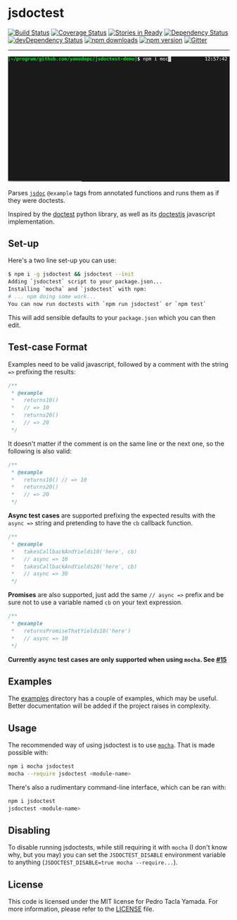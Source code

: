 jsdoctest
=========
[![Build Status](https://travis-ci.org/yamadapc/jsdoctest.svg)](https://travis-ci.org/yamadapc/jsdoctest)
[![Coverage Status](https://coveralls.io/repos/yamadapc/jsdoctest/badge.png)](https://coveralls.io/r/yamadapc/jsdoctest)
[![Stories in Ready](https://badge.waffle.io/yamadapc/jsdoctest.svg?label=ready&title=Ready)](http://waffle.io/yamadapc/jsdoctest)
[![Dependency Status](https://david-dm.org/yamadapc/jsdoctest.svg)](https://david-dm.org/yamadapc/jsdoctest)
[![devDependency Status](https://david-dm.org/yamadapc/jsdoctest/dev-status.svg)](https://david-dm.org/yamadapc/jsdoctest#info=devDependencies)
[![npm downloads](http://img.shields.io/npm/dm/jsdoctest.svg)](https://www.npmjs.org/package/jsdoctest)
[![npm version](http://img.shields.io/npm/v/jsdoctest.svg)](https://www.npmjs.org/package/jsdoctest)
[![Gitter](https://badges.gitter.im/Join%20Chat.svg)](https://gitter.im/yamadapc/jsdoctest?utm_source=badge&utm_medium=badge&utm_campaign=pr-badge)
- - -
![demo](/jsdoctest-demo.gif)

Parses [`jsdoc`](http://usejsdoc.org/) `@example` tags from annotated functions
and runs them as if they were doctests.

Inspired by the [doctest](https://docs.python.org/2/library/doctest.html) python
library, as well as its [doctestjs](http://doctestjs.org) javascript
implementation.

## Set-up
Here's a two line set-up you can use:
```bash
$ npm i -g jsdoctest && jsdoctest --init
Adding `jsdoctest` script to your package.json...
Installing `mocha` and `jsdoctest` with npm:
# ... npm doing some work...
You can now run doctests with `npm run jsdoctest` or `npm test`
```
This will add sensible defaults to your `package.json` which you can then edit.

## Test-case Format
Examples need to be valid javascript, followed by a comment with the string
` => ` prefixing the results:
```javascript
/**
 * @example
 *   returns10()
 *   // => 10
 *   returns20()
 *   // => 20
 */
```

It doesn't matter if the comment is on the same line or the next one, so the
following is also valid:
```javascript
/**
 * @example
 *   returns10() // => 10
 *   returns20()
 *   // => 20
 */
```

**Async test cases** are supported prefixing the expected results with the
` async => ` string and pretending to have the `cb` callback function.
```javascript
/**
 * @example
 *   takesCallbackAndYields10('here', cb)
 *   // async => 10
 *   takesCallbackAndYields20('here', cb)
 *   // async => 30
 */
```

**Promises** are also supported, just add the same `// async =>` prefix and be
sure not to use a variable named `cb` on your text expression.
```javascript
/**
 * @example
 *   returnsPromiseThatYields10('here')
 *   // async => 10
 */
```

**Currently async test cases are only supported when using `mocha`. See [#15](https://github.com/yamadapc/jsdoctest/issues/15)**

## Examples
The [examples](/examples) directory has a couple of examples, which may be
useful. Better documentation will be added if the project raises in complexity.

## Usage
The recommended way of using jsdoctest is to use
[`mocha`](https://github.com/mochajs/mocha). That is made possible with:
```bash
npm i mocha jsdoctest
mocha --require jsdoctest <module-name>
```

There's also a rudimentary command-line interface, which can be ran with:
```bash
npm i jsdoctest
jsdoctest <module-name>
```

## Disabling
To disable running jsdoctests, while still requiring it with `mocha` (I don't
know why, but you may) you can set the `JSDOCTEST_DISABLE` environment variable
to anything (`JSDOCTEST_DISABLE=true mocha --require...`).

## License
This code is licensed under the MIT license for Pedro Tacla Yamada. For more
information, please refer to the [LICENSE](/LICENSE) file.
